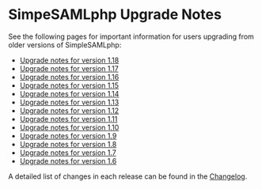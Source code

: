 SimpeSAMLphp Upgrade Notes
==========================

See the following pages for important information for users upgrading
from older versions of SimpleSAMLphp:

* [Upgrade notes for version 1.18](simplesamlphp-upgrade-notes-1.18)
* [Upgrade notes for version 1.17](simplesamlphp-upgrade-notes-1.17)
* [Upgrade notes for version 1.16](simplesamlphp-upgrade-notes-1.16)
* [Upgrade notes for version 1.15](simplesamlphp-upgrade-notes-1.15)
* [Upgrade notes for version 1.14](simplesamlphp-upgrade-notes-1.14)
* [Upgrade notes for version 1.13](simplesamlphp-upgrade-notes-1.13)
* [Upgrade notes for version 1.12](simplesamlphp-upgrade-notes-1.12)
* [Upgrade notes for version 1.11](simplesamlphp-upgrade-notes-1.11)
* [Upgrade notes for version 1.10](simplesamlphp-upgrade-notes-1.10)
* [Upgrade notes for version 1.9](simplesamlphp-upgrade-notes-1.9)
* [Upgrade notes for version 1.8](simplesamlphp-upgrade-notes-1.8)
* [Upgrade notes for version 1.7](simplesamlphp-upgrade-notes-1.7)
* [Upgrade notes for version 1.6](simplesamlphp-upgrade-notes-1.6)

A detailed list of changes in each release can be found in the
[Changelog](simplesamlphp-changelog).


